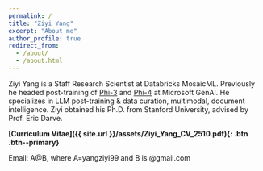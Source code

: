 ```yaml
---
permalink: /
title: "Ziyi Yang"
excerpt: "About me"
author_profile: true
redirect_from:
  - /about/
  - /about.html
---
```

Ziyi Yang is a Staff Research Scientist at Databricks MosaicML. Previously he headed post-training of [Phi-3](https://huggingface.co/collections/microsoft/phi-3-6626e15e9585a200d2d761e3) and [Phi-4](https://huggingface.co/collections/microsoft/phi-4-677e9380e514feb5577a40e4) at Microsoft GenAI. He  specializes in LLM post-training & data curation, multimodal, document intelligence. Ziyi obtained his Ph.D. from Stanford University, advised by Prof. Eric Darve.

**[Curriculum Vitae]({{ site.url }}/assets/Ziyi_Yang_CV_2510.pdf){: .btn .btn--primary}**

Email: A@B, where A=yangziyi99 and B is @gmail.com

<!-- News
======
* 2023 June: Proud to release [CoDi](https://codi-gen.github.io/), any-to-any generation model!
* 2023 May: two papers accepted to ACL.
* 2023 April: One [paper](https://arxiv.org/abs/2210.12874) on contrastive learning accepted to ICML.
* 2023 Feb: [Universal Document Processing (UDOP)](https://arxiv.org/abs/2212.02623) with my intern Zineng Tang accepted to CVPR 2023 as **highlight**.
* 2023 Feb: One paper accepted to TACL.
* 2023 Jan: One paper accepted to ICASSP 2023.
* 2022 Nov: i-Code [paper](https://arxiv.org/abs/2205.01818) accepted to AAAI 2023.
* 2022 Nov: Achieve 1st place on [Document Understand Benchmark](https://duebenchmark.com/leaderboard). -->
